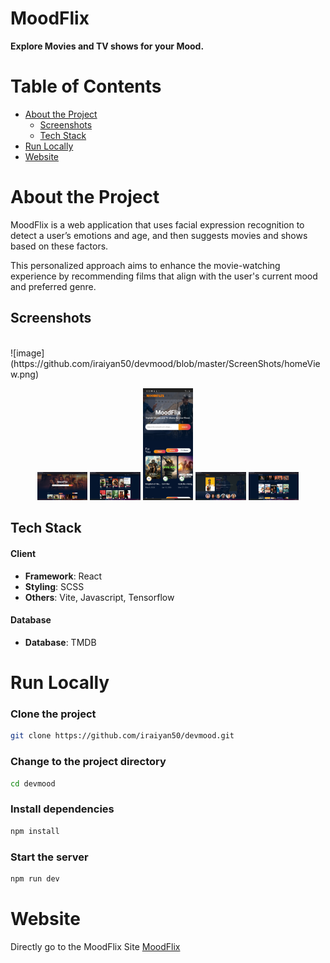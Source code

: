 # MoodFlix

**Explore Movies and TV shows for your Mood.**

# Table of Contents

- [About the Project](#about-the-project)
  - [Screenshots](#screenshots)
  - [Tech Stack](#tech-stack)
- [Run Locally](#run-locally)
- [Website](#website)

# About the Project
MoodFlix is a web application that uses facial expression recognition to detect a user’s emotions and age, and then suggests movies and shows based on these factors.

This personalized approach aims to enhance the movie-watching experience by recommending films that align with the user's current mood and preferred genre.


## Screenshots
<br>
![image](https://github.com/iraiyan50/devmood/blob/master/ScreenShots/homeView.png)
<p align="center">
  <img src="https://github.com/iraiyan50/devmood/blob/master/ScreenShots/homeView.png?raw=true" width="16%" />
  <img src="https://github.com/iraiyan50/devmood/blob/master/ScreenShots/exploreView.png?raw=true" width="16%" />
  <img src="https://github.com/iraiyan50/devmood/blob/master/ScreenShots/mobileView.jpg?raw=true" width="16%" />
  <img src="https://github.com/iraiyan50/devmood/blob/master/ScreenShots/detailsView.png?raw=true" width="16%" />
  <img src="https://github.com/iraiyan50/devmood/blob/master/ScreenShots/similarView.png?raw=true" width="16%" />
</p>




## Tech Stack

#### Client
- **Framework**: React
- **Styling**: SCSS
- **Others**: Vite, Javascript, Tensorflow

#### Database
- **Database**: TMDB

# Run Locally

### Clone the project
```bash
git clone https://github.com/iraiyan50/devmood.git
```

### Change to the project directory
```bash
cd devmood
```

### Install dependencies
```bash
npm install
```

### Start the server
```bash
npm run dev
```

# Website

Directly go to the MoodFlix Site [MoodFlix](https://iraiyan50.github.io/devmood)
